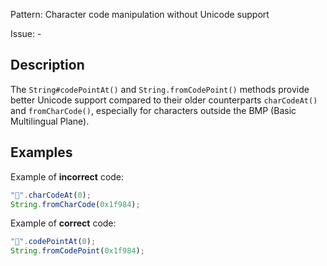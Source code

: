 Pattern: Character code manipulation without Unicode support

Issue: -

## Description

The `String#codePointAt()` and `String.fromCodePoint()` methods provide better Unicode support compared to their older counterparts `charCodeAt()` and `fromCharCode()`, especially for characters outside the BMP (Basic Multilingual Plane).

## Examples

Example of **incorrect** code:
```javascript
"🦄".charCodeAt(0);
String.fromCharCode(0x1f984);
```

Example of **correct** code:
```javascript
"🦄".codePointAt(0);
String.fromCodePoint(0x1f984);
```